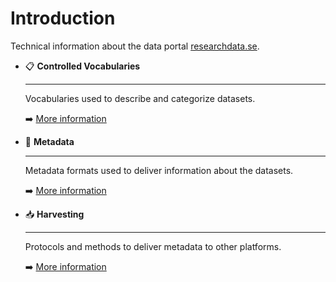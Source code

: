 # Introduction

Technical information about the data portal [researchdata.se](https://researchdata.se).



<div class="grid cards" markdown>

-   📋 __Controlled Vocabularies__

    ---

    Vocabularies used to describe and categorize datasets.

    ➡️ [More information](./controlled-vocabularies/index.md)

-   📄 __Metadata__

    ---

    Metadata formats used to deliver information about the datasets.

    ➡️ [More information](./metadata/index.md)

-   📥 __Harvesting__

    ---

    Protocols and methods to deliver metadata to other platforms.

    ➡️ [More information](./harvesting/index.md)


</div>